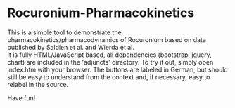 # Rocuronium-Pharmacokinetics

This is a simple tool to demonstrate the pharmacokinetics/pharmacodynamics of Rocuronium based on data published by Saldien et al. and Wierda et al.  
It is fully HTML/JavaScript based, all dependencies (bootstrap, jquery, chart) are included in the 'adjuncts' directory. To try it out, simply open index.htm with your browser. The buttons are labeled in German, but should still be easy to understand from the context and, if necessary, easy to relabel in the source.

Have fun!

